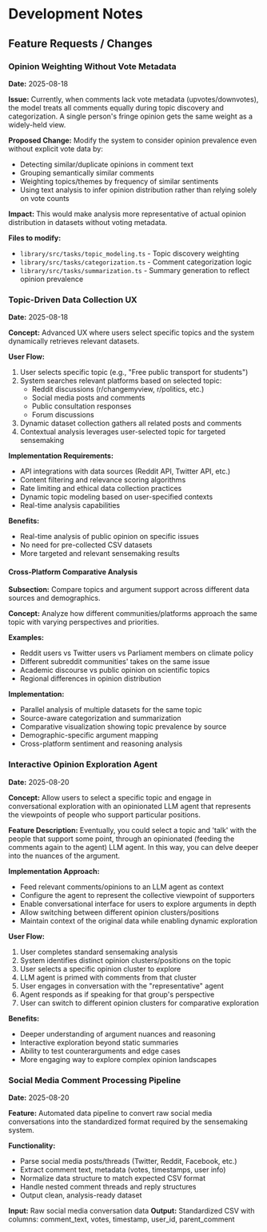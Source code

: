 # Development Notes

## Feature Requests / Changes

### Opinion Weighting Without Vote Metadata
**Date:** 2025-08-18

**Issue:** Currently, when comments lack vote metadata (upvotes/downvotes), the model treats all comments equally during topic discovery and categorization. A single person's fringe opinion gets the same weight as a widely-held view.

**Proposed Change:** Modify the system to consider opinion prevalence even without explicit vote data by:
- Detecting similar/duplicate opinions in comment text
- Grouping semantically similar comments 
- Weighting topics/themes by frequency of similar sentiments
- Using text analysis to infer opinion distribution rather than relying solely on vote counts

**Impact:** This would make analysis more representative of actual opinion distribution in datasets without voting metadata.

**Files to modify:**
- `library/src/tasks/topic_modeling.ts` - Topic discovery weighting
- `library/src/tasks/categorization.ts` - Comment categorization logic
- `library/src/tasks/summarization.ts` - Summary generation to reflect opinion prevalence

### Topic-Driven Data Collection UX
**Date:** 2025-08-18

**Concept:** Advanced UX where users select specific topics and the system dynamically retrieves relevant datasets.

**User Flow:**
1. User selects specific topic (e.g., "Free public transport for students")
2. System searches relevant platforms based on selected topic:
   - Reddit discussions (r/changemyview, r/politics, etc.)
   - Social media posts and comments
   - Public consultation responses
   - Forum discussions
3. Dynamic dataset collection gathers all related posts and comments
4. Contextual analysis leverages user-selected topic for targeted sensemaking

**Implementation Requirements:**
- API integrations with data sources (Reddit API, Twitter API, etc.)
- Content filtering and relevance scoring algorithms
- Rate limiting and ethical data collection practices
- Dynamic topic modeling based on user-specified contexts
- Real-time analysis capabilities

**Benefits:**
- Real-time analysis of public opinion on specific issues
- No need for pre-collected CSV datasets
- More targeted and relevant sensemaking results

#### Cross-Platform Comparative Analysis
**Subsection:** Compare topics and argument support across different data sources and demographics.

**Concept:** Analyze how different communities/platforms approach the same topic with varying perspectives and priorities.

**Examples:**
- Reddit users vs Twitter users vs Parliament members on climate policy
- Different subreddit communities' takes on the same issue
- Academic discourse vs public opinion on scientific topics
- Regional differences in opinion distribution

**Implementation:**
- Parallel analysis of multiple datasets for the same topic
- Source-aware categorization and summarization
- Comparative visualization showing topic prevalence by source
- Demographic-specific argument mapping
- Cross-platform sentiment and reasoning analysis

### Interactive Opinion Exploration Agent
**Date:** 2025-08-20

**Concept:** Allow users to select a specific topic and engage in conversational exploration with an opinionated LLM agent that represents the viewpoints of people who support particular positions.

**Feature Description:**
Eventually, you could select a topic and 'talk' with the people that support some point, through an opinionated (feeding the comments again to the agent) LLM agent. In this way, you can delve deeper into the nuances of the argument.

**Implementation Approach:**
- Feed relevant comments/opinions to an LLM agent as context
- Configure the agent to represent the collective viewpoint of supporters
- Enable conversational interface for users to explore arguments in depth
- Allow switching between different opinion clusters/positions
- Maintain context of the original data while enabling dynamic exploration

**User Flow:**
1. User completes standard sensemaking analysis
2. System identifies distinct opinion clusters/positions on the topic
3. User selects a specific opinion cluster to explore
4. LLM agent is primed with comments from that cluster
5. User engages in conversation with the "representative" agent
6. Agent responds as if speaking for that group's perspective
7. User can switch to different opinion clusters for comparative exploration

**Benefits:**
- Deeper understanding of argument nuances and reasoning
- Interactive exploration beyond static summaries
- Ability to test counterarguments and edge cases
- More engaging way to explore complex opinion landscapes

### Social Media Comment Processing Pipeline
**Date:** 2025-08-20

**Feature:** Automated data pipeline to convert raw social media conversations into the standardized format required by the sensemaking system.

**Functionality:**
- Parse social media posts/threads (Twitter, Reddit, Facebook, etc.)
- Extract comment text, metadata (votes, timestamps, user info)
- Normalize data structure to match expected CSV format
- Handle nested comment threads and reply structures
- Output clean, analysis-ready dataset

**Input:** Raw social media conversation data
**Output:** Standardized CSV with columns: comment_text, votes, timestamp, user_id, parent_comment